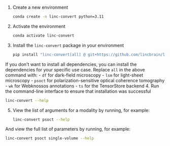 1. Create a new environment
   ```bash
   conda create -n linc-convert python=3.11
   ```
2. Activate the environment
   ```bash
   conda activate linc-convert
   ```
3. Install the `linc-convert` package in your environment
   ```bash
   pip install "linc-convert[all] @ git+https://github.com/lincbrain/linc-convert.git@main"
   ```
If you don't want to install all dependencies, you can install the dependencies for your specific use case. Replace `all` in the above command with:
      - `df` for dark-field microscopy
      - `lsm` for light-sheet microscopy
      - `psoct` for polarization-sensitive optical coherence tomography
      - `wk` for Webknossos annotations
      - `ts` for the TensorStore backend
4. Run the command-line interface to ensure that installation was successful
   ```bash
   linc-convert --help
   ```
5. View the list of arguments for a modality by running, for example:
   ```bash
   linc-convert psoct --help
   ```
And view the full list of parameters by running, for example:
   ```bash
   linc-convert psoct single-volume --help
   ```
